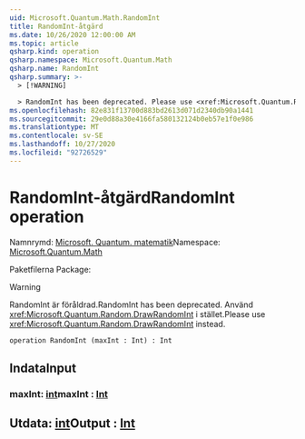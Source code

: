 ```yaml
---
uid: Microsoft.Quantum.Math.RandomInt
title: RandomInt-åtgärd
ms.date: 10/26/2020 12:00:00 AM
ms.topic: article
qsharp.kind: operation
qsharp.namespace: Microsoft.Quantum.Math
qsharp.name: RandomInt
qsharp.summary: >-
  > [!WARNING]

  > RandomInt has been deprecated. Please use <xref:Microsoft.Quantum.Random.DrawRandomInt> instead.
ms.openlocfilehash: 82e831f13700d883bd2613d071d2340db90a1441
ms.sourcegitcommit: 29e0d88a30e4166fa580132124b0eb57e1f0e986
ms.translationtype: MT
ms.contentlocale: sv-SE
ms.lasthandoff: 10/27/2020
ms.locfileid: "92726529"
---
```

# <a name="randomint-operation"></a><span data-ttu-id="bf619-102">RandomInt-åtgärd</span><span class="sxs-lookup"><span data-stu-id="bf619-102">RandomInt operation</span></span>

<span data-ttu-id="bf619-103">Namnrymd: [Microsoft. Quantum. matematik](xref:Microsoft.Quantum.Math)</span><span class="sxs-lookup"><span data-stu-id="bf619-103">Namespace: [Microsoft.Quantum.Math](xref:Microsoft.Quantum.Math)</span></span>

<span data-ttu-id="bf619-104">Paketfilerna [](https://nuget.org/packages/)</span><span class="sxs-lookup"><span data-stu-id="bf619-104">Package: [](https://nuget.org/packages/)</span></span>


> [!WARNING]
> <span data-ttu-id="bf619-105">RandomInt är föråldrad.</span><span class="sxs-lookup"><span data-stu-id="bf619-105">RandomInt has been deprecated.</span></span> <span data-ttu-id="bf619-106">Använd <xref:Microsoft.Quantum.Random.DrawRandomInt> i stället.</span><span class="sxs-lookup"><span data-stu-id="bf619-106">Please use <xref:Microsoft.Quantum.Random.DrawRandomInt> instead.</span></span>



```qsharp
operation RandomInt (maxInt : Int) : Int
```


## <a name="input"></a><span data-ttu-id="bf619-107">Indata</span><span class="sxs-lookup"><span data-stu-id="bf619-107">Input</span></span>

### <a name="maxint--int"></a><span data-ttu-id="bf619-108">maxInt: [int](xref:microsoft.quantum.lang-ref.int)</span><span class="sxs-lookup"><span data-stu-id="bf619-108">maxInt : [Int](xref:microsoft.quantum.lang-ref.int)</span></span>





## <a name="output--int"></a><span data-ttu-id="bf619-109">Utdata: [int](xref:microsoft.quantum.lang-ref.int)</span><span class="sxs-lookup"><span data-stu-id="bf619-109">Output : [Int](xref:microsoft.quantum.lang-ref.int)</span></span>

